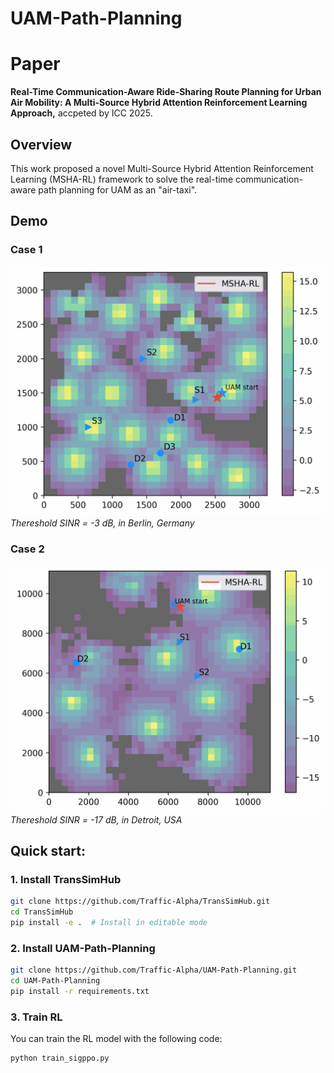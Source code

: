 # UAM-Path-Planning
# Paper
**Real-Time Communication-Aware Ride-Sharing Route Planning for Urban Air Mobility: A Multi-Source Hybrid Attention Reinforcement Learning Approach,**
accpeted by ICC 2025.
## Overview  
This work proposed a novel Multi-Source Hybrid Attention Reinforcement Learning (MSHA-RL) framework to solve the real-time communication-aware path planning for UAM as an "air-taxi".

## Demo

### Case 1  
![Case 1 Demo](./assets/gif/sinr_-3.gif "Hover text")  
*Thereshold SINR = -3 dB, in Berlin, Germany*

### Case 2  
![Case 1 Demo](./assets/gif/sinr_-17.gif "Hover text")  
*Thereshold SINR = -17 dB, in Detroit, USA*

## Quick start:
### 1. Install TransSimHub
```bash
git clone https://github.com/Traffic-Alpha/TransSimHub.git
cd TransSimHub
pip install -e .  # Install in editable mode
```

### 2. Install UAM-Path-Planning
```bash
git clone https://github.com/Traffic-Alpha/UAM-Path-Planning.git
cd UAM-Path-Planning
pip install -r requirements.txt
```

### 3. Train RL
You can train the RL model with the following code:
```bash
python train_sigppo.py
```





